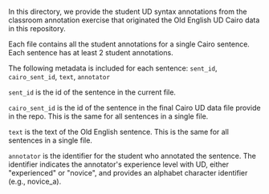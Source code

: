 In this directory, we provide the student UD syntax annotations from the classroom annotation exercise that originated the Old English UD Cairo data in this repository.

Each file contains all the student annotations for a single Cairo sentence. Each sentence has at least 2 student annotations. 

The following metadata is included for each sentence: ```sent_id```, ```cairo_sent_id```, ```text```, ```annotator```

```sent_id``` is the id of the sentence in the current file.

```cairo_sent_id``` is the id of the sentence in the final Cairo UD data file provide in the repo. This is the same for all sentences in a single file.

```text``` is the text of the Old English sentence. This is the same for all sentences in a single file.

```annotator``` is the identifier for the student who annotated the sentence. The identifier indicates the annotator's experience level with UD, either "experienced" or "novice", and provides an alphabet character identifier (e.g., novice_a).
